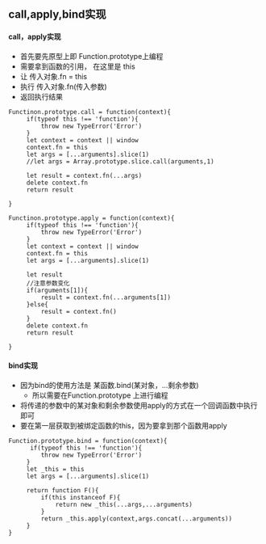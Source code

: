 ## call,apply,bind实现

#### call，apply实现

- 首先要先原型上即 Function.prototype上编程
- 需要拿到函数的引用， 在这里是 this
- 让 传入对象.fn = this
- 执行 传入对象.fn(传入参数)
- 返回执行结果

```
Functinon.prototype.call = function(context){
     if(typeof this !== 'function'){
         throw new TypeError('Error')
     }
     let context = context || window
     context.fn = this
     let args = [...arguments].slice(1)
     //let args = Array.prototype.slice.call(arguments,1)
     
     let result = context.fn(...args)
     delete context.fn
     return result
    
}
```



```
Functinon.prototype.apply = function(context){
     if(typeof this !== 'function'){
         throw new TypeError('Error')
     }
     let context = context || window
     context.fn = this
     let args = [...arguments].slice(1)
     
     let result
     //注意参数变化
     if(arguments[1]){
         result = context.fn(...arguments[1])
     }else{
         result = context.fn()
     }
     delete context.fn
     return result
    
}
```

#### bind实现

- 因为bind的使用方法是 某函数.bind(某对象，...剩余参数)
  - 所以需要在Function.prototype 上进行编程
- 将传递的参数中的某对象和剩余参数使用apply的方式在一个回调函数中执行即可
- 要在第一层获取到被绑定函数的this，因为要拿到那个函数用apply

```
Function.prototype.bind = function(context){
      if(typeof this !== 'function'){
         throw new TypeError('Error')
     }
     let _this = this
     let args = [...arguments].slice(1)
     
     return function F(){
         if(this instanceof F){
             return new _this(...args,...arguments)
         }
         return _this.apply(context,args.concat(...arguments))
     }
}
```

